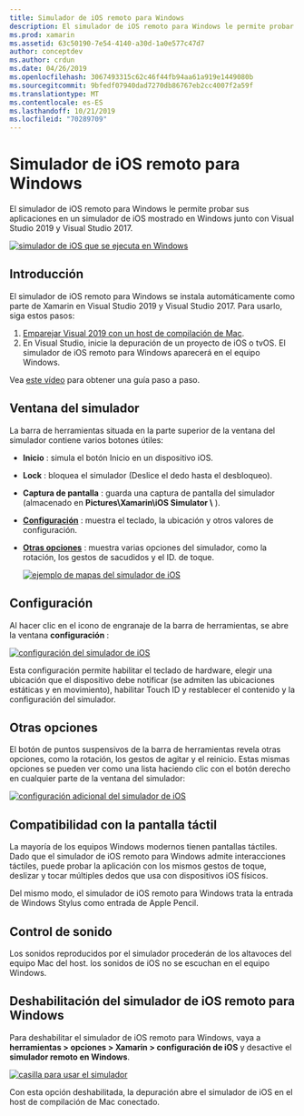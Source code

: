 ```yaml
---
title: Simulador de iOS remoto para Windows
description: El simulador de iOS remoto para Windows le permite probar sus aplicaciones en un simulador de iOS mostrado en Windows junto con Visual Studio 2019.
ms.prod: xamarin
ms.assetid: 63c50190-7e54-4140-a30d-1a0e577c47d7
author: conceptdev
ms.author: crdun
ms.date: 04/26/2019
ms.openlocfilehash: 3067493315c62c46f44fb94aa61a919e1449080b
ms.sourcegitcommit: 9bfedf07940dad7270db86767eb2cc4007f2a59f
ms.translationtype: MT
ms.contentlocale: es-ES
ms.lasthandoff: 10/21/2019
ms.locfileid: "70289709"
---
```

# <a name="remoted-ios-simulator-for-windows"></a>Simulador de iOS remoto para Windows

El simulador de iOS remoto para Windows le permite probar sus aplicaciones en un simulador de iOS mostrado en Windows junto con Visual Studio 2019 y Visual Studio 2017.

[![simulador de iOS que se ejecuta en Windows](images/hero-sml.png "simulador de iOS que se ejecuta en Windows")](images/hero.png#lightbox)

## <a name="getting-started"></a>Introducción

El simulador de iOS remoto para Windows se instala automáticamente como parte de Xamarin en Visual Studio 2019 y Visual Studio 2017. Para usarlo, siga estos pasos:

1. [Emparejar Visual 2019 con un host de compilación de Mac](~/ios/get-started/installation/windows/connecting-to-mac/index.md).
2. En Visual Studio, inicie la depuración de un proyecto de iOS o tvOS. El simulador de iOS remoto para Windows aparecerá en el equipo Windows.

Vea [este vídeo](deploy.md) para obtener una guía paso a paso.

## <a name="simulator-window"></a>Ventana del simulador

La barra de herramientas situada en la parte superior de la ventana del simulador contiene varios botones útiles:

- **Inicio** : simula el botón Inicio en un dispositivo iOS.
- **Lock** : bloquea el simulador (Deslice el dedo hasta el desbloqueo).
- **Captura de pantalla** : guarda una captura de pantalla del simulador (almacenado en **Pictures\Xamarin\iOS Simulator \\** ).
- [**Configuración**](#settings) : muestra el teclado, la ubicación y otros valores de configuración.
- [**Otras opciones**](#other-options) : muestra varias opciones del simulador, como la rotación, los gestos de sacudidos y el ID. de toque.

    [![ejemplo de mapas del simulador de iOS](images/maps-app-sml.png "ejemplo de mapas del simulador de iOS")](images/maps-app.png#lightbox)

## <a name="settings"></a>Configuración

Al hacer clic en el icono de engranaje de la barra de herramientas, se abre la ventana **configuración** :

[![configuración del simulador de iOS](images/settings-sml.png "configuración del simulador de iOS")](images/settings.png#lightbox)

Esta configuración permite habilitar el teclado de hardware, elegir una ubicación que el dispositivo debe notificar (se admiten las ubicaciones estáticas y en movimiento), habilitar Touch ID y restablecer el contenido y la configuración del simulador.

## <a name="other-options"></a>Otras opciones

El botón de puntos suspensivos de la barra de herramientas revela otras opciones, como la rotación, los gestos de agitar y el reinicio. Estas mismas opciones se pueden ver como una lista haciendo clic con el botón derecho en cualquier parte de la ventana del simulador:

[![configuración adicional del simulador de iOS](images/more-sml.png "configuración adicional del simulador de iOS")](images/more.png#lightbox)

## <a name="touchscreen-support"></a>Compatibilidad con la pantalla táctil

La mayoría de los equipos Windows modernos tienen pantallas táctiles. Dado que el simulador de iOS remoto para Windows admite interacciones táctiles, puede probar la aplicación con los mismos gestos de toque, deslizar y tocar múltiples dedos que usa con dispositivos iOS físicos.

Del mismo modo, el simulador de iOS remoto para Windows trata la entrada de Windows Stylus como entrada de Apple Pencil.

## <a name="sound-handling"></a>Control de sonido

Los sonidos reproducidos por el simulador procederán de los altavoces del equipo Mac del host.
los sonidos de iOS no se escuchan en el equipo Windows.

## <a name="disabling-the-remoted-ios-simulator-for-windows"></a>Deshabilitación del simulador de iOS remoto para Windows

Para deshabilitar el simulador de iOS remoto para Windows, vaya a **herramientas > opciones > Xamarin > configuración de iOS** y desactive el **simulador remoto en Windows**.

[![casilla para usar el simulador](images/options-sml.png "casilla para usar el simulador")](images/options.png#lightbox)

Con esta opción deshabilitada, la depuración abre el simulador de iOS en el host de compilación de Mac conectado.
